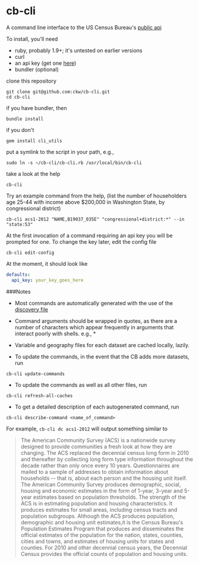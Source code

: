 cb-cli
======

A command line interface to the US Census Bureau's [public api](https://www.census.gov/developers)

To install, you'll need

* ruby, probably 1.9+; it's untested on earlier versions
* curl
* an api key (get one [here](https://www.census.gov/developers/tos/key_request.html))
* bundler (optional)

clone this repository
```
git clone git@github.com:ckw/cb-cli.git
cd cb-cli
```

if you have bundler, then

```
bundle install
```

if you don't

```
gem install cli_utils
```

put a symlink to the script in your path, e.g.,

```
sudo ln -s ~/cb-cli/cb-cli.rb /usr/local/bin/cb-cli
```

take a look at the help

```
cb-cli
```

Try an example command from the help, (list the number of householders age 25-44 with income above $200,000 in Washington State, by congressional district)

```
cb-cli acs1-2012 "NAME,B19037_035E" "congressional+district:*" --in "state:53"
```

At the first invocation of a command requiring an api key you will be prompted
for one. To change the key later, edit the config file

```
cb-cli edit-config
```

At the moment, it should look like

```yaml
defaults:
  api_key: your_key_goes_here
```

###Notes

* Most commands are automatically generated with the use of the [discovery file](http://api.census.gov/data.json)

* Command arguments should be wrapped in quotes, as there
  are a number of characters which appear frequently in arguments that
  interact poorly with shells. e.g., *

* Variable and geography files for each dataset are cached locally, lazily.

* To update the commands, in the event that the CB adds more datasets, run

```
cb-cli update-commands
```

* To update the commands as well as all other files, run

```
cb-cli refresh-all-caches
```

* To get a detailed description of each autogenerated command, run

```
cb-cli describe-command <name_of_command>
```

For example, `cb-cli dc acs1-2012` will output something similar to

> The American Community Survey (ACS) is a nationwide survey designed to provide
communities a fresh look at how they are changing. The ACS replaced the
decennial census long form in 2010 and thereafter by collecting long form type
information throughout the decade rather than only once every 10 years.
Questionnaires are mailed to a sample of addresses to obtain information about
households -- that is, about each person and the housing unit itself.  The
American Community Survey produces demographic, social, housing and economic
estimates in the form of 1-year, 3-year and 5-year estimates based on
population thresholds. The strength of the ACS is in estimating population and
housing characteristics. It produces estimates for small areas, including
census tracts and population subgroups.  Although the ACS produces population,
demographic and housing unit estimates,it is the Census Bureau's Population
Estimates Program that produces and disseminates the official estimates of the
population for the nation, states, counties, cities and towns, and estimates of
housing units for states and counties.  For 2010 and other decennial census
years, the Decennial Census provides the official counts of population and
housing units.
